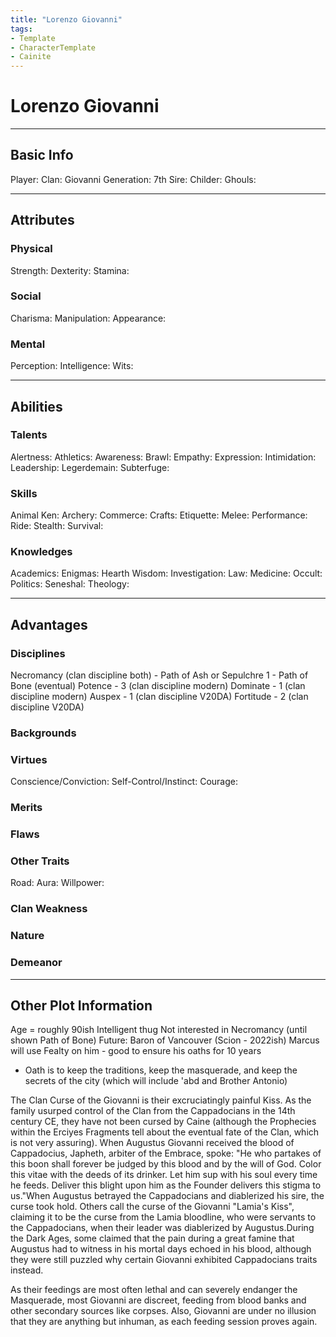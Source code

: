 ```yaml
---
title: "Lorenzo Giovanni"
tags:
- Template
- CharacterTemplate
- Cainite
---
```

# Lorenzo Giovanni
---
## Basic Info
Player: 
Clan: Giovanni
Generation: 7th
Sire: 
Childer:
Ghouls:

---

## Attributes
### Physical
Strength: 
Dexterity:
Stamina:

### Social
Charisma:
Manipulation:
Appearance:

### Mental
Perception: 
Intelligence:
Wits:

---

## Abilities
### Talents
Alertness:
Athletics:
Awareness:
Brawl:
Empathy:
Expression:
Intimidation:
Leadership:
Legerdemain:
Subterfuge:

### Skills
Animal Ken:
Archery:
Commerce:
Crafts:
Etiquette:
Melee:
Performance:
Ride:
Stealth:
Survival:

### Knowledges
Academics:
Enigmas:
Hearth Wisdom:
Investigation:
Law:
Medicine:
Occult:
Politics:
Seneshal:
Theology:

---

## Advantages
### Disciplines
Necromancy (clan discipline both)
	- Path of Ash or Sepulchre 1
	- Path of Bone (eventual)
Potence - 3 (clan discipline modern)
Dominate - 1 (clan discipline modern)
Auspex - 1 (clan discipline V20DA)
Fortitude - 2 (clan discipline V20DA)


### Backgrounds



### Virtues
Conscience/Conviction: 
Self-Control/Instinct:
Courage:

### Merits

### Flaws

### Other Traits
Road:
Aura:
Willpower:

### Clan Weakness

### Nature

### Demeanor

---
## Other Plot Information
Age = roughly 90ish
Intelligent thug
Not interested in Necromancy (until shown Path of Bone)
Future: Baron of Vancouver (Scion - 2022ish)
Marcus will use Fealty on him - good to ensure his oaths for 10 years
- Oath is to keep the traditions, keep the masquerade, and keep the secrets of the city (which will include 'abd and Brother Antonio)

The Clan Curse of the Giovanni is their excruciatingly painful Kiss. As the family usurped control of the Clan from the Cappadocians in the 14th century CE, they have not been cursed by Caine (although the Prophecies within the Erciyes Fragments tell about the eventual fate of the Clan, which is not very assuring). When Augustus Giovanni received the blood of Cappadocius, Japheth, arbiter of the Embrace, spoke: "He who partakes of this boon shall forever be judged by this blood and by the will of God. Color this vitae with the deeds of its drinker. Let him sup with his soul every time he feeds. Deliver this blight upon him as the Founder delivers this stigma to us."When Augustus betrayed the Cappadocians and diablerized his sire, the curse took hold. Others call the curse of the Giovanni "Lamia's Kiss", claiming it to be the curse from the Lamia bloodline, who were servants to the Cappadocians, when their leader was diablerized by Augustus.During the Dark Ages, some claimed that the pain during a great famine that Augustus had to witness in his mortal days echoed in his blood, although they were still puzzled why certain Giovanni exhibited Cappadocians traits instead.

As their feedings are most often lethal and can severely endanger the Masquerade, most Giovanni are discreet, feeding from blood banks and other secondary sources like corpses. Also, Giovanni are under no illusion that they are anything but inhuman, as each feeding session proves again.
